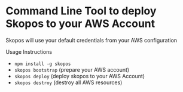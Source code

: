 # Command Line Tool to deploy Skopos to your AWS Account


Skopos will use your default credentials from your AWS configuration

Usage Instructions
- `npm install -g skopos`
- `skopos bootstrap`  (prepare your AWS account)
- `skopos deploy`  (deploy skopos to your AWS Account)
- `skopos destroy` (destroy all AWS resources)